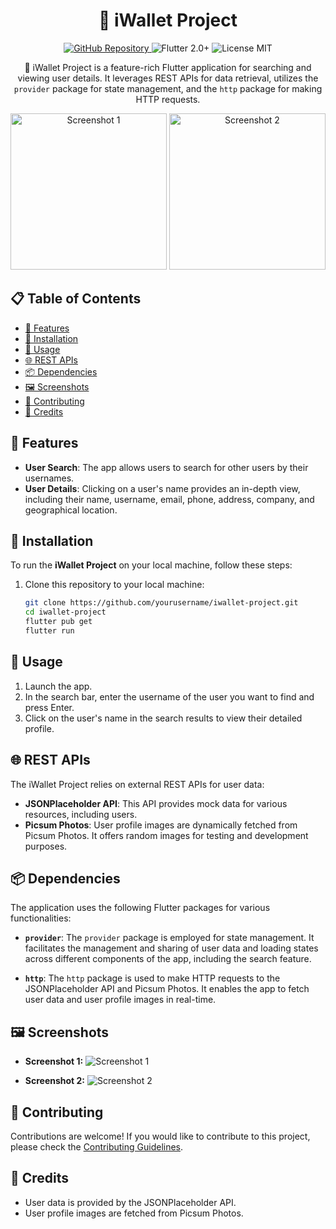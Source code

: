 <h1 align="center">🚀 iWallet Project</h1>

<p align="center">
  <a href="https://github.com/yourusername/iwallet-project">
    <img src="https://img.shields.io/badge/GitHub-Repository-blueviolet?style=for-the-badge&logo=github" alt="GitHub Repository">
  </a>
  <img src="https://img.shields.io/badge/Flutter-2.0+-blue?style=for-the-badge&logo=flutter" alt="Flutter 2.0+">
  <img src="https://img.shields.io/badge/License-MIT-green?style=for-the-badge" alt="License MIT">
</p>

<p align="center">
  📱 iWallet Project is a feature-rich Flutter application for searching and viewing user details. It leverages REST APIs for data retrieval, utilizes the <code>provider</code> package for state management, and the <code>http</code> package for making HTTP requests.
</p>

<p align="center">
  <img src="screenshots/screenshot1.png" alt="Screenshot 1" width="250">
  <img src="screenshots/screenshot2.png" alt="Screenshot 2" width="250">
</p>

## 📋 Table of Contents

- [🚀 Features](#features)
- [🚀 Installation](#installation)
- [🚀 Usage](#usage)
- [🌐 REST APIs](#rest-apis)
- [📦 Dependencies](#dependencies)
- [🖼️ Screenshots](#screenshots)
- [🤝 Contributing](#contributing)
- [🎉 Credits](#credits)

## 🚀 Features

- **User Search**: The app allows users to search for other users by their usernames.
- **User Details**: Clicking on a user's name provides an in-depth view, including their name, username, email, phone, address, company, and geographical location.

## 🚀 Installation

To run the **iWallet Project** on your local machine, follow these steps:

1. Clone this repository to your local machine:

   ```bash
   git clone https://github.com/yourusername/iwallet-project.git
   cd iwallet-project
   flutter pub get
   flutter run

 ## 🚀 Usage

1. Launch the app.
2. In the search bar, enter the username of the user you want to find and press Enter.
3. Click on the user's name in the search results to view their detailed profile.


## 🌐 REST APIs

The iWallet Project relies on external REST APIs for user data:

- **JSONPlaceholder API**: This API provides mock data for various resources, including users.
- **Picsum Photos**: User profile images are dynamically fetched from Picsum Photos. It offers random images for testing and development purposes.

## 📦 Dependencies

The application uses the following Flutter packages for various functionalities:

- **`provider`**: The `provider` package is employed for state management. It facilitates the management and sharing of user data and loading states across different components of the app, including the search feature.

- **`http`**: The `http` package is used to make HTTP requests to the JSONPlaceholder API and Picsum Photos. It enables the app to fetch user data and user profile images in real-time.

## 🖼️ Screenshots

- **Screenshot 1:**
  ![Screenshot 1](screenshots/screenshot1.png)

- **Screenshot 2:**
  ![Screenshot 2](screenshots/screenshot2.png)

## 🤝 Contributing

Contributions are welcome! If you would like to contribute to this project, please check the [Contributing Guidelines](CONTRIBUTING.md).

## 🎉 Credits

- User data is provided by the JSONPlaceholder API.
- User profile images are fetched from Picsum Photos.





